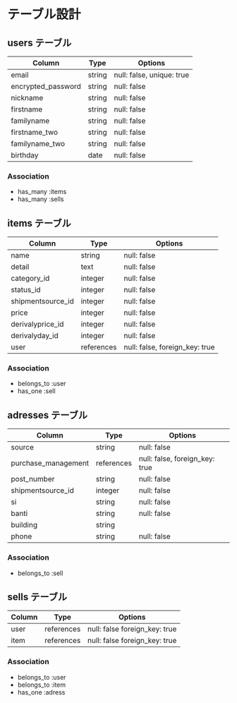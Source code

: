 # テーブル設計

## users テーブル

| Column             | Type   | Options                       |
| ------------------ | ------ | ----------------------------- |
| email              | string | null: false, unique: true     |
| encrypted_password | string | null: false                   |
| nickname           | string | null: false                   |
| firstname          | string | null: false                   |
| familyname         | string | null: false                   |
| firstname_two      | string | null: false                   |
| familyname_two     | string | null: false                   |
| birthday           | date   | null: false                   |

### Association

- has_many :items
- has_many :sells

## items テーブル

| Column            | Type         | Options                        |
| ----------------- | ------------ | ------------------------------ |
| name              | string       | null: false                    |
| detail            | text         | null: false                    |
| category_id       | integer      | null: false                    |
| status_id         | integer      | null: false                    |
| shipmentsource_id | integer      | null: false                    |
| price             | integer      | null: false                    |
| derivalyprice_id  | integer      | null: false                    |
| derivalyday_id    | integer      | null: false                    |
| user              |references    | null: false, foreign_key: true |


### Association

- belongs_to :user
- has_one :sell

## adresses テーブル

| Column              | Type       | Options                        |
| ------------------- | ---------- | ------------------------------ |
| source              | string     | null: false                    |
| purchase_management | references | null: false, foreign_key: true |
| post_number         | string     | null: false                    |
| shipmentsource_id   | integer    | null: false                    |
| si                  | string     | null: false                    |
| banti               | string     | null: false                    |
| building            | string     |                                |
| phone               | string     | null: false                    |


### Association

- belongs_to :sell

## sells テーブル

| Column  | Type       | Options                        |
| ------- | ---------- | ------------------------------ |
| user    | references | null: false  foreign_key: true |
| item    | references | null: false  foreign_key: true |

### Association

- belongs_to :user
- belongs_to :item
- has_one :adress
